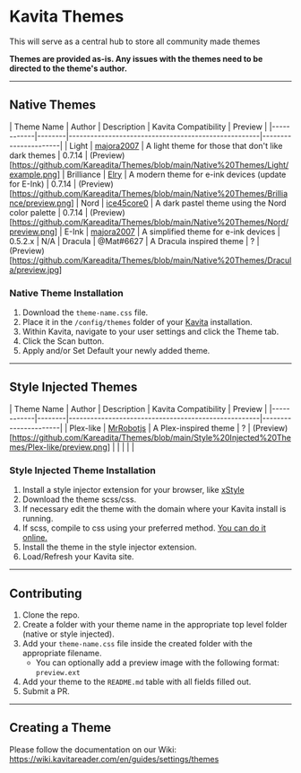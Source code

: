# Kavita Themes
This will serve as a central hub to store all community made themes

**Themes are provided as-is. Any issues with the themes need to be directed to the theme's author.**

---
## Native Themes
| Theme Name | Author | Description                                         | Kavita Compatibility | Preview | 
|------------|--------|-----------------------------------------------------|----------------------|
| Light      | [majora2007](https://github.com/majora2007)    | A light theme for those that don't like dark themes | 0.7.14               | (Preview)[https://github.com/Kareadita/Themes/blob/main/Native%20Themes/Light/example.png]
| Brilliance | [Elry](https://github.com/ElryWeeb)            | A modern theme for e-ink devices (update for E-Ink) | 0.7.14               | (Preview)[https://github.com/Kareadita/Themes/blob/main/Native%20Themes/Brilliance/preview.png]
| Nord       | [ice45core0](https://github.com/ice45core0)    | A dark pastel theme using the Nord color palette    | 0.7.14               | (Preview)[https://github.com/Kareadita/Themes/blob/main/Native%20Themes/Nord/preview.png]
| E-Ink      | [majora2007](https://github.com/majora2007)    | A simplified theme for e-ink devices                | 0.5.2.x              | N/A
| Dracula    | @Mat#6627                                      | A Dracula inspired theme                            | ?                    | (Preview)[https://github.com/Kareadita/Themes/blob/main/Native%20Themes/Dracula/preview.jpg]

### Native Theme Installation
1. Download the `theme-name.css` file.
2. Place it in the `/config/themes` folder of your [Kavita](https://github.com/Kareadita/Kavita) installation.
3. Within Kavita, navigate to your user settings and click the Theme tab.
4. Click the Scan button.
5. Apply and/or Set Default your newly added theme.
---
## Style Injected Themes
| Theme Name | Author | Description                                         | Kavita Compatibility | Preview | 
|------------|--------|-----------------------------------------------------|----------------------|
| Plex-like      | [MrRobotjs](https://github.com/MrRobotjs)    | A Plex-inspired theme                | ?           | (Preview)[https://github.com/Kareadita/Themes/blob/main/Style%20Injected%20Themes/Plex-like/preview.png]
|            |        |                                                     |                      |

### Style Injected Theme Installation
1. Install a style injector extension for your browser, like [xStyle](https://chrome.google.com/webstore/detail/xstyle/hncgkmhphmncjohllpoleelnibpmccpj/related?hl=en)
2. Download the theme scss/css.
3. If necessary edit the theme with the domain where your Kavita install is running.
4. If scss, compile to css using your preferred method. [You can do it online.](https://www.cssportal.com/scss-to-css/)
5. Install the theme in the style injector extension.
6. Load/Refresh your Kavita site.
---
## Contributing
1. Clone the repo.
2. Create a folder with your theme name in the appropriate top level folder (native or style injected).
3. Add your `theme-name.css` file inside the created folder with the appropriate filename. 
    - You can optionally add a preview image with the following format: `preview.ext`
4. Add your theme to the `README.md` table with all fields filled out.
5. Submit a PR.
---
## Creating a Theme
Please follow the documentation on our Wiki: https://wiki.kavitareader.com/en/guides/settings/themes
